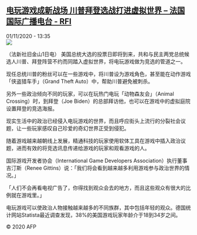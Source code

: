 <!--1604238922000-->
[电玩游戏成新战场 川普拜登选战打进虚拟世界 – 法国国际广播电台 - RFI](http://www.rfi.fr//cn/contenu/20201101-%E7%94%B5%E7%8E%A9%E6%B8%B8%E6%88%8F%E6%88%90%E6%96%B0%E6%88%98%E5%9C%BA-%E5%B7%9D%E6%99%AE%E6%8B%9C%E7%99%BB%E9%80%89%E6%88%98%E6%89%93%E8%BF%9B%E8%99%9A%E6%8B%9F%E4%B8%96%E7%95%8C)
------

<div>01/11/2020 - 13:35</div><img src="https://s.rfi.fr/media/display/61ffa2c4-1c42-11eb-98eb-005056bf87d6/w:310/p:16x9/int0016b.201101203501.jpg"><div class="t-content__body u-clearfix"><p>（法新社旧金山1日电）    美国总统大选的投票日即将到来，共和与民主两党总统候选人川普、拜登阵营不约而同踏入虚拟世界，将电玩游戏做为竞选的管道之一。</p><p>    现任总统川普的粉丝可以在一些游戏中，将川普设为游戏角色，甚至能在动作游戏「侠盗猎车手」（Grand Theft Auto）中，帮助川普避免被刺杀。</p><p>    另外一些政治倾向不同的玩家，可以在玩热门电玩「动物森友会」（Animal Crossing）时，到拜登（Joe Biden）的总部拜访他，也可以在游戏中的虚拟庭院设置拜登的竞选海报。</p><p>    现实生活中的政治已经侵入电玩游戏的世界，而且呼应街头上流行的分裂社会议题，让一些玩家感叹自己珍爱的奇幻世界正受到侵犯。</p><p>    随着游戏越来越朝线上发展，精通科技的玩家使用软体工具在游戏中插入政治议题，进而有效的将竞选讯息传递给游戏的玩家和观看游戏的人。</p><p>    国际游戏开发者协会（International Game Developers Association）执行董事吉汀斯（Renee Gittins）说：「我们将会看到越来越多利用游戏参与政治世界的情况。」</p><p>    「人们不会再看电视广告了，你得找到观众会去的地方，而且这些观众有很大的比例就在游戏里。」</p><p>    电玩游戏可以使政治人物接触越来越多的不同族群，其中包括年轻的观众。德国统计网站Statista最近调查发现，38%的美国游戏玩家年龄介于18到34岁之间。</p><p class="t-copyright">© 2020 AFP</p>        </div>
